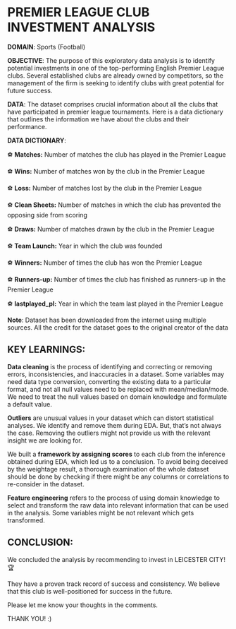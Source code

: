 # **PREMIER LEAGUE CLUB INVESTMENT ANALYSIS** 

**DOMAIN**: Sports (Football)

**OBJECTIVE**: The purpose of this exploratory data analysis is to identify potential investments in one of the top-performing English Premier League clubs. 
           Several established clubs are already owned by competitors, so the management of the firm is seeking to identify clubs with great potential for future success.

**DATA**: The dataset comprises crucial information about all the clubs that have participated in premier league tournaments. 
          Here is a data dictionary that outlines the information we have about the clubs and their performance.

**DATA DICTIONARY**: 

⚽ **Matches:** Number of matches the club has played in the Premier League

⚽ **Wins:** Number of matches won by the club in the Premier League

⚽ **Loss:** Number of matches lost by the club in the Premier League

⚽ **Clean Sheets:** Number of matches in which the club has prevented the opposing side from scoring

⚽ **Draws:** Number of matches drawn by the club in the Premier League

⚽ **Team Launch:** Year in which the club was founded

⚽ **Winners:** Number of times the club has won the Premier League

⚽ **Runners-up:** Number of times the club has finished as runners-up in the Premier League

⚽ **lastplayed_pl:** Year in which the team last played in the Premier League

**Note**: Dataset has been downloaded from the internet using multiple sources. All the credit for the dataset goes to the original creator of the data

## **KEY LEARNINGS**: 

**Data cleaning** is the process of identifying and correcting or removing errors, inconsistencies, and inaccuracies in a dataset. 
Some variables may need data type conversion, converting the existing data to a particular format, and not all null values need to be replaced with mean/median/mode.
We need to treat the null values based on domain knowledge and formulate a default value.

**Outliers** are unusual values in your dataset which can distort statistical analyses. We identify and remove them during EDA. But, that’s not always the case.                      Removing the outliers might not provide us with the relevant insight we are looking for.

We built a **framework by assigning scores** to each club from the inference obtained during EDA, which led us to a conclusion. 
To avoid being deceived by the weightage result, a thorough examination of the whole dataset should be done by checking if there might be any columns or correlations to re-consider in the dataset.

**Feature engineering** refers to the process of using domain knowledge to select and transform the raw data into relevant information that can be used in the analysis. 
Some variables might be not relevant which gets transformed.

## **CONCLUSION**:

We concluded the analysis by recommending to invest in LEICESTER CITY!🏆

They have a proven track record of success and consistency. We believe that this club is well-positioned for success in the future.

Please let me know your thoughts in the comments.

THANK YOU! :)

